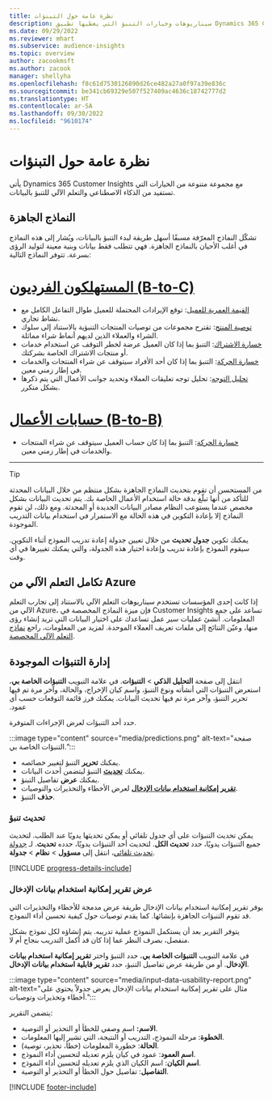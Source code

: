 ```yaml
---
title: نظرة عامة حول التبنؤات
description: سيناريوهات وخيارات التنبؤ التي يغطيها تطبيق Dynamics 365 Customer Insights.
ms.date: 09/29/2022
ms.reviewer: mhart
ms.subservice: audience-insights
ms.topic: overview
author: zacookmsft
ms.author: zacook
manager: shellyha
ms.openlocfilehash: f8c61d7530126890d26ce482a27a0f97a39e836c
ms.sourcegitcommit: be341cb69329e507f527409ac4636c18742777d2
ms.translationtype: HT
ms.contentlocale: ar-SA
ms.lasthandoff: 09/30/2022
ms.locfileid: "9610174"
---
```

# <a name="predictions-overview"></a>نظرة عامة حول التبنؤات

يأتي Dynamics 365 Customer Insights مع مجموعة متنوعة من الخيارات التي تستفيد من الذكاء الاصطناعي والتعلم الآلي للتنبؤ بالبيانات.

## <a name="out-of-box-models"></a>النماذج الجاهزة

تشكّل النماذج المعرّفة مسبقًا أسهل طريقة لبدء التنبؤ بالبيانات، ويُشار إلى هذه النماذج في أغلب الأحيان بالنماذج الجاهزة. فهي تتطلب فقط بيانات وبنية معينة لتوليد الرؤى بسرعة. تتوفر النماذج التالية:

# <a name="individual-consumers-b-to-c"></a>[المستهلكون الفرديون (B-to-C)](#tab/b2c)

- [القيمة العمرية للعميل](predict-customer-lifetime-value.md): توقع الإيرادات المحتملة للعميل طوال التفاعل الكامل مع نشاط تجاري.
- [توصية المنتج](predict-product-recommendation.md): تقترح مجموعات من توصيات المنتجات التنبؤية بالاستناد إلى سلوك الشراء والعملاء الذين لديهم أنماط شراء مماثلة.
- [خسارة الاشتراك‬](predict-subscription-churn.md): التنبؤ بما إذا كان العميل عرضة لخطر التوقف عن استخدام خدمات أو منتجات الاشتراك الخاصة بشركتك.
- [خسارة الحركة](predict-transactional-churn.md): التنبؤ بما إذا كان أحد الأفراد سيتوقف عن شراء المنتجات والخدمات في إطار زمني معين.
- [تحليل التوجه](sentiment-analysis.md): تحليل توجه تعليقات العملاء وتحديد جوانب الأعمال التي يتم ذكرها بشكل متكرر.

# <a name="business-accounts-b-to-b"></a>[حسابات الأعمال (B-to-B)](#tab/b2b)

- [خسارة الحركة](predict-transactional-churn.md): التنبؤ بما إذا كان حساب العميل سيتوقف عن شراء المنتجات والخدمات في إطار زمني معين.

---

> [!TIP]
> من المستحسن أن تقوم بتحديث النماذج الجاهزة بشكل منتظم من خلال البيانات المحدثة للتأكد من أنها تبلّغ بدقة حالة استخدام الأعمال الخاصة بك. يتم تحديث البيانات بشكل مخصص عندما يستوعب النظام مصادر البيانات الجديدة أو المحدثة. ومع ذلك، لن تقوم النماذج إلا بإعادة التكوين في هذه الحالة مع الاستمرار في استخدام بيانات التدريب الموجودة.
>
> يمكنك تكوين **جدول تحديث** من خلال تعيين جدولة إعادة تدريب النموذج أثناء التكوين. سيقوم النموذج بإعادة تدريب وإعادة اختيار هذه الجدولة، والتي يمكنك تغييرها في أي وقت.

## <a name="azure-machine-learning-integration"></a>تكامل التعلم الآلي من Azure

إذا كانت إحدى المؤسسات تستخدم سيناريوهات التعلم الآلي بالاستناد إلى تجارب التعلم الآلي من Azure، فإن ميزة النماذج المخصصة في Customer Insights تساعد على جمع المعلومات. أنشئ عمليات سير عمل تساعدك على اختيار البيانات التي تريد إنشاء رؤى منها، وعيّن النتائج إلى ملفات تعريف العملاء الموحدة. لمزيد من المعلومات، راجع [نماذج التعلم الآلي المخصصة](custom-models.md).

## <a name="manage-existing-predictions"></a>إدارة ‏‫التنبؤات الموجودة

انتقل إلى صفحة **التحليل الذكي** > **‏‫التنبؤات**. في علامة التبويب **التنبؤات الخاصة بي**، استعرض التنبؤات التي أنشأته ونوع التنبؤ، واسم كيان الإخراج، والحالة، وآخر مرة تم فيها تحرير التنبؤ، وآخر مرة تم فيها تحديث البيانات. يمكنك فرز قائمة التوقعات حسب أي عمود.

حدد أحد التنبؤات لعرض الإجراءات المتوفرة.

:::image type="content" source="media/predictions.png" alt-text="صفحة التنبؤات الخاصة بي.":::

- يمكنك **تحرير** التنبؤ لتغيير خصائصه.
- يمكنك [**تحديث**](#refresh-a-prediction) التنبؤ ليتضمن أحدث البيانات.
- يمكنك **عرض** تفاصيل التبنؤ.
- [**تقرير إمكانية استخدام بيانات الإدخال**](#view-the-input-data-usability-report) لعرض الأخطاء والتحذيرات والتوصيات.
- **حذف** التنبؤ.

### <a name="refresh-a-prediction"></a>تحديث تنبؤ

يمكن تحديث التنبؤات على أي جدول تلقائي أو يمكن تحديثها يدويًا عند الطلب. لتحديث جميع التنبؤات يدويًا، حدد **تحديث الكل**. لتحديث أحد التنبؤات يدويًا، حدده **تحديث**. لـ [جدولة تحديث تلقائي](schedule-refresh.md)، انتقل إلى **مسؤول** > **نظام** > **جدولة**.

[!INCLUDE [progress-details-include](includes/progress-details-pane.md)]

### <a name="view-the-input-data-usability-report"></a>عرض تقرير إمكانية استخدام بيانات الإدخال

يوفر تقرير إمكانية استخدام بيانات الإدخال طريقة عرض مدمجة للأخطاء والتحذيرات التي قد تقوم التنبؤات الجاهزة بإنشائها. كما يقدم توصيات حول كيفية تحسين أداء النموذج.

يتوفر التقرير بعد أن يستكمل النموذج عملية تدريبه. يتم إنشاؤه لكل نموذج بشكل منفصل، بصرف النظر عما إذا كان قد أكمل التدريب بنجاح أم لا.

في علامة التبويب **التنبؤات الخاصة بي**، حدد التنبؤ واختر **تقرير إمكانية استخدام بيانات الإدخال**. أو من طريقة عرض تفاصيل التنبؤ، حدد **تقرير قابلية استخدام بيانات الإدخال**.

:::image type="content" source="media/input-data-usability-report.png" alt-text="مثال على تقرير إمكانية استخدام بيانات الإدخال يعرض جدولاً يحتوي على أخطاء وتحذيرات وتوصيات.":::

يتضمن التقرير:

- **الاسم:** اسم وصفي للخطأ أو التحذير أو التوصية.
- **الخطوة**: مرحلة النموذج، التدريب أو النتيجة، التي تشير إليها المعلومات.
- **الحالة**: خطورة المعلومات (خطأ، تحذير، توصية).
- **اسم العمود**: عمود في كيان يلزم تعديله لتحسين أداء النموذج.
- **اسم الكيان**: اسم الكيان الذي يلزم تعديله لتحسين أداء النموذج.
- **التفاصيل**: تفاصيل حول الخطأ أو التحذير أو التوصية.

[!INCLUDE [footer-include](includes/footer-banner.md)]
